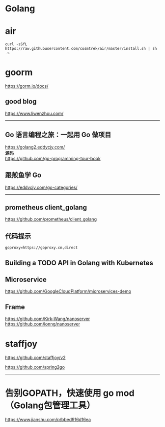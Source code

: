 # Golang


#  air
```
curl -sSfL https://raw.githubusercontent.com/cosmtrek/air/master/install.sh | sh -s

```
#  goorm 

https://gorm.io/docs/



##  good blog 
https://www.liwenzhou.com/






---


##  Go 语言编程之旅：一起用 Go 做项目     
https://golang2.eddycjy.com/    
**源码**     
https://github.com/go-programming-tour-book   



##  跟煎鱼学 Go
https://eddycjy.com/go-categories/    


-----



##  prometheus  client_golang   

https://github.com/prometheus/client_golang   



##  代码提示
```
goproxy=https://goproxy.cn,direct   

```




##  Building a TODO API in Golang with Kubernetes



## Microservice

https://github.com/GoogleCloudPlatform/microservices-demo



  ##  Frame
https://github.com/Kirk-Wang/nanoserver     
https://github.com/lonng/nanoserver




# staffjoy
https://github.com/staffjoy/v2

https://github.com/spring2go              



----

#   告别GOPATH，快速使用 go mod（Golang包管理工具）
https://www.jianshu.com/p/bbed916d16ea       
